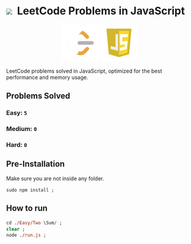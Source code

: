 # <img style="width:30px;" src="https://static-00.iconduck.com/assets.00/light-bulb-emoji-676x1024-9a89i8im.png" /><span>&nbsp;</span>  LeetCode Problems in JavaScript

<div style="text-align:center;" >
<img style="width:100px;" src=".github/assets/leetcode.png" >
<img style="width:100px;" src=".github/assets/js.webp" >
</div>

LeetCode problems solved in JavaScript, optimized for the best performance and memory usage.

## Problems Solved

### **Easy:** `5`
### **Medium:** `0`
### **Hard:** `0`

## Pre-Installation

Make sure you are not inside any folder.

```console
sudo npm install ;
```

## How to run

```ps
cd ./Easy/Two \Sum/ ; 
clear ;
node ./run.js ;
```
